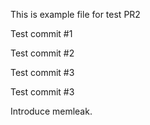 This is example file for test PR2

Test commit #1

Test commit #2

Test commit #3

Test commit #3

Introduce memleak.

